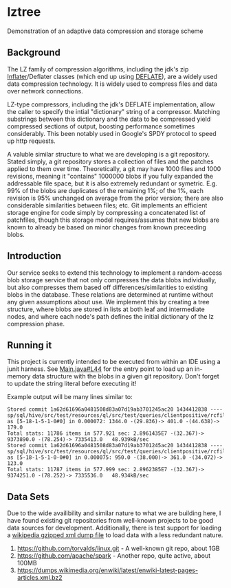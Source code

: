 # lztree
Demonstration of an adaptive data compression and storage scheme

## Background

The LZ family of compression algorithms, including the jdk's zip [Inflater](http://docs.oracle.com/javase/7/docs/api/java/util/zip/Inflater.html)/Deflater classes (which end up using [DEFLATE](https://en.wikipedia.org/wiki/DEFLATE)), are a widely used data compression technology. It is widely used to compress files and data over network connections. 

LZ-type compressors, including the jdk's DEFLATE implementation, allow the caller to specify the intial "dictionary" string of a compressor. Matching substrings between this dictionary and the data to be compressed yield compressed sections of output, boosting performance sometimes considerably. This been notably used in Google's SPDY protocol to speed up http requests.

A valuble similar structure to what we are developing is a git repository. Stated simply, a git repository stores a collection of files and the patches applied to them over time. Theoretically, a git may have 1000 files and 1000 revisions, meaning it "contains" 1000000 blobs if you fully expanded the addressable file space, but it is also extremely redundant or symetric. E.g. 99% of the blobs are duplicates of the remaining 1%; of the 1%, each revision is 95% unchanged on average from the prior version; there are also considerable similarities between files; etc. Git implements an efficient storage engine for code simply by compressing a concatenated list of patchfiles, though this storage model requires/assumes that new blobs are known to already be based on minor changes from known preceeding blobs.

## Introduction

Our service seeks to extend this technology to implement a random-access blob storage service that not only compresses the data blobs individually, but also compresses them based off differences/similarities to existing blobs in the database. These relations are determined at runtime without any given assumptions about use. We implement this by creating a tree structure, where blobs are stored in lists at both leaf and intermediate nodes, and where each node's path defines the initial dictionary of the lz compression phase.

## Running it

This project is currently intended to be executed from within an IDE using a junit harness. See [Main.java#L44](https://github.com/acharneski/lztree/blob/ccf1b6374dfd30ce0962da3255585aa291f8173e/src/test/java/com/simiacryptus/lztree/Main.java#L44) for the entry point to load up an in-memory data structure with the blobs in a given git repository. Don't forget to update the string literal before executing it!


Example output will be many lines similar to:

```
Stored commit 1a62d61696a0481508d83a07d19ab3701245ac20 1434412838 ----sp/sql/hive/src/test/resources/ql/src/test/queries/clientpositive/rcfile_merge1.q as [5-18-1-5-1-0#0] in 0.000072: 1344.0 -(29.836)-> 401.0 -(44.638)-> 179.0
Total stats: 11786 items in 577.921 sec: 2.8961435E7 -(32.367)-> 9373890.0 -(78.254)-> 7335413.0   48.939kB/sec
Stored commit 1a62d61696a0481508d83a07d19ab3701245ac20 1434412838 ----sp/sql/hive/src/test/resources/ql/src/test/queries/clientpositive/rcfile_merge2.q as [5-18-1-5-1-0-0#0] in 0.000075: 950.0 -(38.000)-> 361.0 -(34.072)-> 123.0
Total stats: 11787 items in 577.999 sec: 2.8962385E7 -(32.367)-> 9374251.0 -(78.252)-> 7335536.0   48.934kB/sec
```

## Data Sets

Due to the wide availibility and similar nature to what we are building here, I have found existing git repositories from well-known projects to be good data sources for development. Additionally, there is test support for loading a [wikipedia gzipped xml dump file](https://github.com/acharneski/lztree/blob/ccf1b6374dfd30ce0962da3255585aa291f8173e/src/test/java/com/simiacryptus/lztree/Main.java#L85) to load data with a less redundant nature.

1. https://github.com/torvalds/linux.git - A well-known git repo, about 1GB
2. https://github.com/apache/spark - Another repo, quite active, about 100MB
3. https://dumps.wikimedia.org/enwiki/latest/enwiki-latest-pages-articles.xml.bz2
